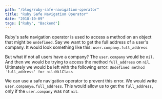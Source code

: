 ```yaml
---
path: "/blog/ruby-safe-navigation-operator"
title: "Ruby Safe Navigation Operator"
date: "2018-10-09"
tags: ["Ruby", "Backend"]
---
```


Ruby's safe navigation operator is used to access a method on an object that
might be `undefined`. Say we want to get the full address of a user's company.
It would look something like this: `user.company.full_address`

But what if not all users have a company? The `user.company` would be `nil`. And
then we would be trying to access the method `full_address` on `nil`. Ultimately
we would be left with the following error: `Undefined method 'full_address'
for nil:NilClass`

We can use a safe navigation operator to prevent this error. We would write
`user.company&.full_address`. This would allow us to get the `full_address`,
only if the `user.company` was not `nil`.
